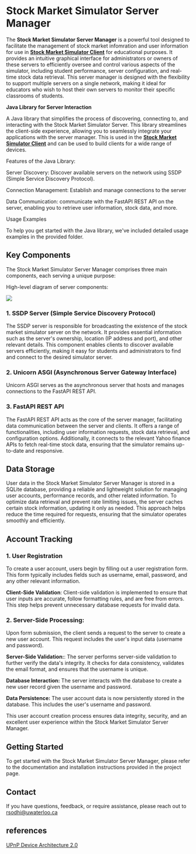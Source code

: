 # Stock Market Simulator Server Manager

The **Stock Market Simulator Server Manager** is a powerful tool designed to facilitate the management of stock market infomration and user information for use in [**Stock Market Simulator Client**](https://github.com/Robby-Sodhi/stock-market-simulator-client) for educational purposes. It provides an intuitive graphical interface for administrators or owners of these servers to efficiently oversee and control various aspects of the simulator, including student performance, server configuration, and real-time stock data retrieval. This server manager is designed with the flexibility to support multiple servers on a single network, making it ideal for educators who wish to host their own servers to monitor their specific classrooms of students.

**Java Library for Server Interaction**

A Java library that simplifies the process of discovering, connecting to, and interacting with the Stock Market Simulator Server. This library streamlines the client-side experience, allowing you to seamlessly integrate your applications with the server manager. This is used in the [**Stock Market Simulator Client**](https://github.com/Robby-Sodhi/stock-market-simulator-client) and can be used to build clients for a wide range of devices.

Features of the Java Library:

Server Discovery: Discover available servers on the network using SSDP (Simple Service Discovery Protocol).

Connection Management: Establish and manage connections to the server

Data Communication: communicate with the FastAPI REST API on the server, enabling you to retrieve user information, stock data, and more.

Usage Examples

To help you get started with the Java library, we've included detailed usage examples in the provided folder.

## Key Components

The Stock Market Simulator Server Manager comprises three main components, each serving a unique purpose:

High-level diagram of server components:

![](https://github.com/Stock-market-simulator-rsodhi-hbenipal/stock-market-simulator-server-manager/assets/42954808/bd720e94-a113-4324-8880-b0793b04834c)

### 1. SSDP Server (Simple Service Discovery Protocol)

The SSDP server is responsible for broadcasting the existence of the stock market simulator server on the network. It provides essential information such as the server's ownership, location (IP address and port), and other relevant details. This component enables clients to discover available servers efficiently, making it easy for students and administrators to find and connect to the desired simulator server.

### 2. Unicorn ASGI (Asynchronous Server Gateway Interface)

Unicorn ASGI serves as the asynchronous server that hosts and manages connections to the FastAPI REST API.

### 3. FastAPI REST API

The FastAPI REST API acts as the core of the server manager, facilitating data communication between the server and clients. It offers a range of functionalities, including user information requests, stock data retrieval, and configuration options. Additionally, it connects to the relevant Yahoo finance APIs to fetch real-time stock data, ensuring that the simulator remains up-to-date and responsive.

## Data Storage

User data in the Stock Market Simulator Server Manager is stored in a SQLite database, providing a reliable and lightweight solution for managing user accounts, performance records, and other related information. To optimize data retrieval and prevent rate limiting issues, the server caches certain stock information, updating it only as needed. This approach helps reduce the time required for requests, ensuring that the simulator operates smoothly and efficiently.

## Account Tracking

### 1. User Registration

To create a user account, users begin by filling out a user registration form. This form typically includes fields such as username, email, password, and any other relevant information.

**Client-Side Validation**: Client-side validation is implemented to ensure that user inputs are accurate, follow formatting rules, and are free from errors. This step helps prevent unnecessary database requests for invalid data.

### 2. Server-Side Processing:

Upon form submission, the client sends a request to the server to create a new user account. This request includes the user's input data (username and password).

**Server-Side Validation:**: The server performs server-side validation to further verify the data's integrity. It checks for data consistency, validates the email format, and ensures that the username is unique.

**Database Interaction:** The server interacts with the database to create a new user record given the username and password.

**Data Persistence:** The user account data is now persistently stored in the database. This includes the user's username and password.

This user account creation process ensures data integrity, security, and an excellent user experience within the Stock Market Simulator Server Manager.

## Getting Started

To get started with the Stock Market Simulator Server Manager, please refer to the documentation and installation instructions provided in the project page.

## Contact

If you have questions, feedback, or require assistance, please reach out to rsodhi@uwaterloo.ca

## references

[UPnP Device Architecture 2.0](https://openconnectivity.org/upnp-specs/UPnP-arch-DeviceArchitecture-v2.0-20200417.pdf)
